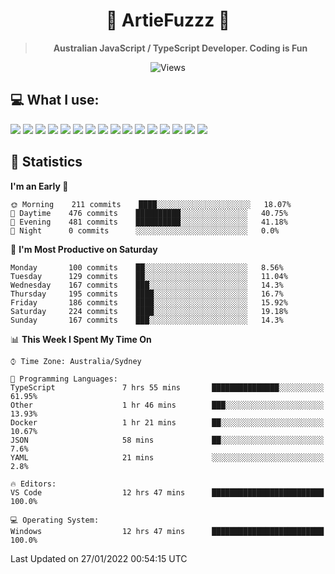 <div align="center">
<h1>🔻 ArtieFuzzz 🔻</h1>
<!--- Kinda a mix between auguwu and TMUniversal's README.md pages --->
<!-- Have a good day after you read this :^) -->
  
<blockquote><strong>Australian JavaScript / TypeScript Developer. Coding is Fun</strong></blockquote>

![Views](https://komarev.com/ghpvc/?username=ArtieFuzzz&style=flat-square)

</div>

## 💻 What I use:

<div align="left">
<img src="https://img.shields.io/badge/c%20sharp-%23239120.svg?&style=for-the-badge&logo=c%20sharp&logoColor=white" />
<img src="https://img.shields.io/badge/deno-%23000000.svg?&style=for-the-badge&logo=deno&logoColor=white"/>
<img src="https://img.shields.io/badge/powershell-%235391FE.svg?&style=for-the-badge&logo=powershell&logoColor=white"/>
<img src="https://img.shields.io/badge/node.js-%23339933.svg?&style=for-the-badge&logo=node.js&logoColor=white"/>
<img src="https://img.shields.io/badge/typescript-%233178C6.svg?&style=for-the-badge&logo=typescript&logoColor=white"/>
<img src="https://img.shields.io/badge/visual%20studio-%235C2D91.svg?&style=for-the-badge&logo=visual%20studio&logoColor=white"/>
<img src="https://img.shields.io/badge/visual%20studio%20code-%23007ACC.svg?&style=for-the-badge&logo=visual%20studio%20code&logoColor=white"/>
<img src="https://img.shields.io/badge/kubernetes-%23326CE5.svg?&style=for-the-badge&logo=kubernetes&logoColor=white" />
<img src="https://img.shields.io/badge/docker-%232496ED.svg?&style=for-the-badge&logo=docker&logoColor=white"/>
<img src="https://img.shields.io/badge/ubuntu-%23E95420.svg?&style=for-the-badge&logo=ubuntu&logoColor=white"/>
<img src="https://img.shields.io/badge/linux-%23FCC624.svg?&style=for-the-badge&logo=linux&logoColor=black"/>
<img src="https://img.shields.io/badge/windows-%230078D6.svg?&style=for-the-badge&logo=windows&logoColor=white"/>
<img src="https://img.shields.io/badge/gnu%20bash-%234EAA25.svg?&style=for-the-badge&logo=gnu%20bash&logoColor=white"/>
<img src="https://img.shields.io/badge/prisma-%232D3748.svg?&style=for-the-badge&logo=prisma&logoColor=white"/>
<img src="https://img.shields.io/badge/mongodb-%2347A248.svg?&style=for-the-badge&logo=mongodb&logoColor=white"/>
<img src="https://img.shields.io/badge/postgresql-%23336791.svg?&style=for-the-badge&logo=postgresql&logoColor=white"/>
</div>

## 🌟 Statistics
<!--START_SECTION:waka-->
**I'm an Early 🐤** 

```text
🌞 Morning    211 commits    ████░░░░░░░░░░░░░░░░░░░░░   18.07% 
🌆 Daytime    476 commits    ██████████░░░░░░░░░░░░░░░   40.75% 
🌃 Evening    481 commits    ██████████░░░░░░░░░░░░░░░   41.18% 
🌙 Night      0 commits      ░░░░░░░░░░░░░░░░░░░░░░░░░   0.0%

```
📅 **I'm Most Productive on Saturday** 

```text
Monday       100 commits    ██░░░░░░░░░░░░░░░░░░░░░░░   8.56% 
Tuesday      129 commits    ██░░░░░░░░░░░░░░░░░░░░░░░   11.04% 
Wednesday    167 commits    ███░░░░░░░░░░░░░░░░░░░░░░   14.3% 
Thursday     195 commits    ████░░░░░░░░░░░░░░░░░░░░░   16.7% 
Friday       186 commits    ████░░░░░░░░░░░░░░░░░░░░░   15.92% 
Saturday     224 commits    ████░░░░░░░░░░░░░░░░░░░░░   19.18% 
Sunday       167 commits    ███░░░░░░░░░░░░░░░░░░░░░░   14.3%

```


📊 **This Week I Spent My Time On** 

```text
⌚︎ Time Zone: Australia/Sydney

💬 Programming Languages: 
TypeScript               7 hrs 55 mins       ███████████████░░░░░░░░░░   61.95% 
Other                    1 hr 46 mins        ███░░░░░░░░░░░░░░░░░░░░░░   13.93% 
Docker                   1 hr 21 mins        ██░░░░░░░░░░░░░░░░░░░░░░░   10.67% 
JSON                     58 mins             ██░░░░░░░░░░░░░░░░░░░░░░░   7.6% 
YAML                     21 mins             ░░░░░░░░░░░░░░░░░░░░░░░░░   2.8%

🔥 Editors: 
VS Code                  12 hrs 47 mins      █████████████████████████   100.0%

💻 Operating System: 
Windows                  12 hrs 47 mins      █████████████████████████   100.0%

```


 Last Updated on 27/01/2022 00:54:15 UTC
<!--END_SECTION:waka-->
